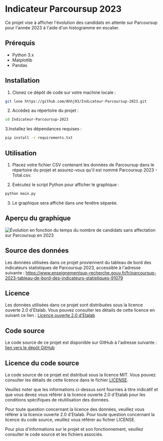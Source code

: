 # Indicateur Parcoursup 2023
Ce projet vise à afficher l'évolution des candidats en attente sur Parcoursup pour l'année 2023 à l'aide d'un histogramme en escalier.

## Prérequis
* Python 3.x
* Matplotlib
* Pandas

## Installation
1. Clonez ce dépôt de code sur votre machine locale :
```bash
git lone https://github.com/Ahhj93/Indicateur-Parcoursup-2023.git
````

2. Accédez au répertoire du projet :
```bash
cd Indicateur-Parcoursup-2023
```

3.Installez les dépendances requises :

```bash
pip install -r requirements.txt
```

## Utilisation
1. Placez votre fichier CSV contenant les données de Parcoursup dans le répertoire du projet et assurez-vous qu'il est nommé Parcoursup 2023 - Total.csv.

2. Exécutez le script Python pour afficher le graphique :
```bash
python main.py
```

3. Le graphique sera affiché dans une fenêtre séparée.

## Aperçu du graphique
![Évolution en fonction du temps du nombre de candidats sans affectation sur Parcoursup en 2023](https://github.com/Ahhj93/Indicateur-Parcoursup-2023/blob/main/%C3%89volution%20en%20fonction%20du%20temps%20du%20nombre%20de%20candidats%20sans%20affectation%20sur%20Parcoursup%20en%202023.svg)

## Source des données
Les données utilisées dans ce projet proviennent du tableau de bord des indicateurs statistiques de Parcoursup 2023, accessible à l'adresse suivante : https://www.enseignementsup-recherche.gouv.fr/fr/parcoursup-2023-tableau-de-bord-des-indicateurs-statistiques-91079

## Licence
Les données utilisées dans ce projet sont distribuées sous la licence ouverte 2.0 d'Etalab. Vous pouvez consulter les détails de cette licence en suivant ce lien : [Licence ouverte 2.0 d'Etalab](https://github.com/etalab/licence-ouverte/blob/master/LO.md)

## Code source
Le code source de ce projet est disponible sur GitHub à l'adresse suivante : [lien vers le dépôt GitHub](https://github.com/Ahhj93/Indicateur-Parcoursup-2023)

## Licence du code source
Le code source de ce projet est distribué sous la licence MIT. Vous pouvez consulter les détails de cette licence dans le fichier [LICENSE](https://github.com/Ahhj93/Indicateur-Parcoursup-2023/blob/main/LICENSE).

Veuillez noter que les informations ci-dessus sont fournies à titre indicatif et que vous devez vous référer à la licence ouverte 2.0 d'Etalab pour les conditions spécifiques de réutilisation des données.

Pour toute question concernant la licence des données, veuillez vous référer à la licence ouverte 2.0 d'Etalab. Pour toute question concernant la licence du code source, veuillez vous référer au fichier LICENSE.

Pour plus d'informations sur le projet et son fonctionnement, veuillez consulter le code source et les fichiers associés.
